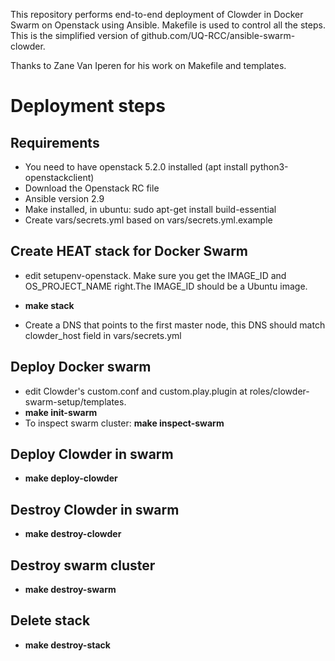 This repository performs end-to-end deployment of Clowder in Docker Swarm on Openstack using Ansible. Makefile is used to control all the steps. 
This is the simplified version of github.com/UQ-RCC/ansible-swarm-clowder. 

Thanks to Zane Van Iperen for his work on Makefile and templates. 

# Deployment steps

## Requirements

* You need to have openstack 5.2.0 installed (apt install python3-openstackclient)
* Download the Openstack RC file
* Ansible version 2.9 
* Make installed, in ubuntu: sudo apt-get install build-essential
* Create vars/secrets.yml based on vars/secrets.yml.example

## Create HEAT stack for Docker Swarm

* edit setupenv-openstack. Make sure you get the IMAGE_ID and OS_PROJECT_NAME right.The IMAGE_ID should be a Ubuntu image.  

* **make stack**
* Create a DNS that points to the first master node, this DNS should match clowder_host field in vars/secrets.yml

## Deploy Docker swarm

* edit Clowder's custom.conf and custom.play.plugin at roles/clowder-swarm-setup/templates. 
* **make init-swarm**
* To inspect swarm cluster: **make inspect-swarm**


## Deploy Clowder in swarm

* **make deploy-clowder**

### 

## Destroy Clowder in swarm

* **make destroy-clowder**

## Destroy swarm cluster

* **make destroy-swarm**

## Delete stack

* **make destroy-stack**

